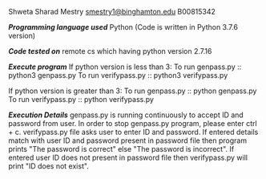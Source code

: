 Shweta Sharad Mestry
smestry1@binghamton.edu
B00815342


***Programming language used***
Python (Code is written in Python 3.7.6 version)

***Code tested on***
remote cs which having python version 2.7.16

***Execute program*** 
If python version is less than 3:
To run genpass.py :: python3 genpass.py
To run verifypass.py :: python3 verifypass.py

If python version is greater than 3:
To run genpass.py :: python genpass.py
To run verifypass.py :: python verifypass.py 

***Execution Details***
genpass.py  is running continuously to accept ID and password from user. In order to stop genpass.py program, please enter ctrl + c.
verifypass.py file asks user to enter ID and password. If entered details match with user ID and password present in password file then program prints "The password is correct" else "The password is incorrect". 
If entered user ID does not present in password file then verifypass.py will print "ID does not exist".